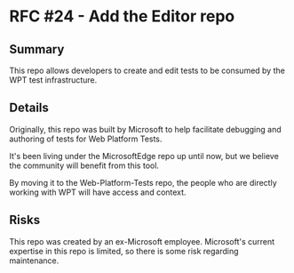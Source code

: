 # RFC #24 - Add the Editor repo

## Summary
This repo allows developers to create and edit tests to be consumed by the WPT test infrastructure.

## Details
Originally, this repo was built by Microsoft to help facilitate debugging and authoring of tests for Web Platform Tests.

It's been living under the MicrosoftEdge repo up until now, but we believe the community will benefit from this tool.

By moving it to the Web-Platform-Tests repo, the people who are directly working with WPT will have access and context.

## Risks
This repo was created by an ex-Microsoft employee. Microsoft's current expertise in this repo is limited, so there is some risk regarding maintenance.
